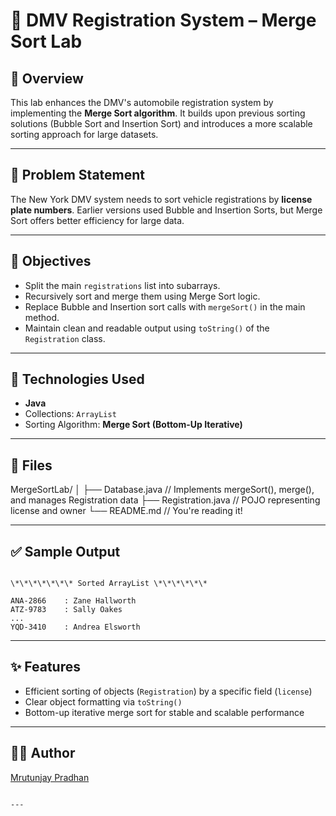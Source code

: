# 🚗 DMV Registration System – Merge Sort Lab

## 📍 Overview

This lab enhances the DMV's automobile registration system by implementing the **Merge Sort algorithm**. It builds upon previous sorting solutions (Bubble Sort and Insertion Sort) and introduces a more scalable sorting approach for large datasets.

---

## 🧠 Problem Statement

The New York DMV system needs to sort vehicle registrations by **license plate numbers**. Earlier versions used Bubble and Insertion Sorts, but Merge Sort offers better efficiency for large data.

---



## 🎯 Objectives

- Split the main `registrations` list into subarrays.
- Recursively sort and merge them using Merge Sort logic.
- Replace Bubble and Insertion sort calls with `mergeSort()` in the main method.
- Maintain clean and readable output using `toString()` of the `Registration` class.

---

## 🔧 Technologies Used

- **Java**
- Collections: `ArrayList`
- Sorting Algorithm: **Merge Sort (Bottom-Up Iterative)**

---

## 📂 Files



MergeSortLab/
│
├── Database.java      // Implements mergeSort(), merge(), and manages Registration data
├── Registration.java  // POJO representing license and owner
└── README.md          // You're reading it!


---

## ✅ Sample Output

```

\*\*\*\*\*\*\* Sorted ArrayList \*\*\*\*\*\*

ANA-2866	: Zane Hallworth
ATZ-9783	: Sally Oakes
...
YQD-3410	: Andrea Elsworth

```

---

## ✨ Features

- Efficient sorting of objects (`Registration`) by a specific field (`license`)
- Clear object formatting via `toString()`
- Bottom-up iterative merge sort for stable and scalable performance

---

## 👨‍💻 Author

[Mrutunjay Pradhan](https://github.com/MrutunjayPradhan)
```

---




